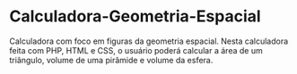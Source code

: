 # Calculadora-Geometria-Espacial
Calculadora com foco em figuras da geometria espacial. Nesta calculadora feita com PHP, HTML e CSS, o usuário poderá calcular a área de um triângulo, volume de uma pirâmide e volume da esfera.
